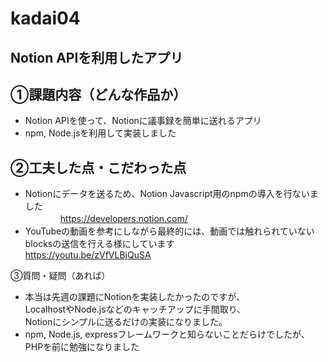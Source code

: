 # kadai04
## Notion APIを利用したアプリ

## ①課題内容（どんな作品か）
- Notion APIを使って、Notionに議事録を簡単に送れるアプリ
- npm, Node.jsを利用して実装しました

## ②工夫した点・こだわった点
- Notionにデータを送るため、Notion Javascript用のnpmの導入を行ないました<br>
　　　　https://developers.notion.com/<br>
- YouTubeの動画を参考にしながら最終的には、動画では触れられていないblocksの送信を行える様にしています<br>
  https://youtu.be/zVfVLBjQuSA <br>
  
③質問・疑問（あれば）

- 本当は先週の課題にNotionを実装したかったのですが、<br>
  LocalhostやNode.jsなどのキャッチアップに手間取り、<br>
  Notionにシンプルに送るだけの実装になりました。<br>
- npm, Node.js, expressフレームワークと知らないことだらけでしたが、PHPを前に勉強になりました
  
